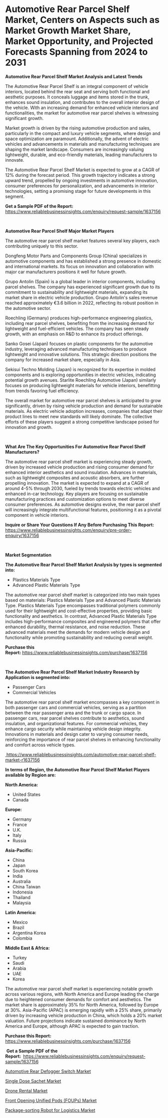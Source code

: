<p><h1>Automotive Rear Parcel Shelf Market, Centers on Aspects such as Market Growth Market Share, Market Opportunity, and Projected Forecasts Spanning from 2024 to 2031</h1></p><p><strong>Automotive Rear Parcel Shelf Market Analysis and Latest Trends</strong></p>
<p><p>The Automotive Rear Parcel Shelf is an integral component of vehicle interiors, located behind the rear seat and serving both functional and aesthetic purposes. It conceals luggage and items stored in the trunk, enhances sound insulation, and contributes to the overall interior design of the vehicle. With an increasing demand for enhanced vehicle interiors and functionalities, the market for automotive rear parcel shelves is witnessing significant growth.</p><p>Market growth is driven by the rising automotive production and sales, particularly in the compact and luxury vehicle segments, where design and space optimization are paramount. Additionally, the advent of electric vehicles and advancements in materials and manufacturing techniques are shaping the market landscape. Consumers are increasingly valuing lightweight, durable, and eco-friendly materials, leading manufacturers to innovate.</p><p>The Automotive Rear Parcel Shelf Market is expected to grow at a CAGR of 12% during the forecast period. This growth trajectory indicates a strong upward trend, propelled by ongoing investments in automotive innovation, consumer preferences for personalization, and advancements in interior technologies, setting a promising stage for future developments in this segment.</p></p>
<p><strong>Get a Sample PDF of the Report:&nbsp;</strong> <a href="https://www.reliablebusinessinsights.com/enquiry/request-sample/1637156">https://www.reliablebusinessinsights.com/enquiry/request-sample/1637156</a></p>
<p>&nbsp;</p>
<p><strong>Automotive Rear Parcel Shelf Major Market Players</strong></p>
<p><p>The automotive rear parcel shelf market features several key players, each contributing uniquely to this sector. </p><p>Dongfeng Motor Parts and Components Group (China) specializes in automotive components and has established a strong presence in domestic and international markets. Its focus on innovation and collaboration with major car manufacturers positions it well for future growth.</p><p>Grupo Antolin (Spain) is a global leader in interior components, including parcel shelves. The company has experienced significant growth due to its commitment to sustainability and lightweight materials, expanding its market share in electric vehicle production. Grupo Antolin's sales revenue reached approximately €3.6 billion in 2022, reflecting its robust position in the automotive sector.</p><p>Roechling (Germany) produces high-performance engineering plastics, including rear parcel shelves, benefiting from the increasing demand for lightweight and fuel-efficient vehicles. The company has seen steady growth, with an emphasis on R&D to enhance its product offerings.</p><p>Sanko Gosei (Japan) focuses on plastic components for the automotive industry, leveraging advanced manufacturing techniques to produce lightweight and innovative solutions. This strategic direction positions the company for increased market share, especially in Asia.</p><p>Sekisui Techno Molding (Japan) is recognized for its expertise in molded components and is exploring opportunities in electric vehicles, indicating potential growth avenues. Starlite Roechling Automotive (Japan) similarly focuses on producing lightweight materials for vehicle interiors, benefitting from trends favoring fuel efficiency.</p><p>The overall market for automotive rear parcel shelves is anticipated to grow significantly, driven by rising vehicle production and demand for sustainable materials. As electric vehicle adoption increases, companies that adapt their product lines to meet new standards will likely dominate. The collective efforts of these players suggest a strong competitive landscape poised for innovation and growth.</p></p>
<p>&nbsp;</p>
<p><strong>What Are The Key Opportunities For Automotive Rear Parcel Shelf Manufacturers?</strong></p>
<p><p>The automotive rear parcel shelf market is experiencing steady growth, driven by increased vehicle production and rising consumer demand for enhanced interior aesthetics and sound insulation. Advances in materials, such as lightweight composites and acoustic absorbers, are further propelling innovation. The market is expected to expand at a CAGR of around 4-5% through 2030, fueled by trends towards electric vehicles and enhanced in-car technology. Key players are focusing on sustainable manufacturing practices and customization options to meet diverse consumer preferences. As automotive designs evolve, the rear parcel shelf will increasingly integrate multifunctional features, positioning it as a pivotal component in vehicle interiors.</p></p>
<p><strong>Inquire or Share Your Questions If Any Before Purchasing This Report:</strong> <a href="https://www.reliablebusinessinsights.com/enquiry/pre-order-enquiry/1637156">https://www.reliablebusinessinsights.com/enquiry/pre-order-enquiry/1637156</a></p>
<p>&nbsp;</p>
<p><strong>Market Segmentation</strong></p>
<p><strong>The Automotive Rear Parcel Shelf Market Analysis by types is segmented into:</strong></p>
<p><ul><li>Plastics Materials Type</li><li>Advanced Plastic Materials Type</li></ul></p>
<p><p>The automotive rear parcel shelf market is categorized into two main types based on materials: Plastics Materials Type and Advanced Plastic Materials Type. Plastics Materials Type encompasses traditional polymers commonly used for their lightweight and cost-effective properties, providing basic functionality and aesthetics. In contrast, Advanced Plastic Materials Type includes high-performance composites and engineered polymers that offer enhanced durability, thermal resistance, and noise reduction. These advanced materials meet the demands for modern vehicle design and functionality while promoting sustainability and reducing overall weight.</p></p>
<p><strong>Purchase this Report:&nbsp;</strong><a href="https://www.reliablebusinessinsights.com/purchase/1637156">https://www.reliablebusinessinsights.com/purchase/1637156</a></p>
<p>&nbsp;</p>
<p><strong>The Automotive Rear Parcel Shelf Market Industry Research by Application is segmented into:</strong></p>
<p><ul><li>Passenger Cars</li><li>Commercial Vehicles</li></ul></p>
<p><p>The automotive rear parcel shelf market encompasses a key component in both passenger cars and commercial vehicles, serving as a partition between the rear passenger area and the trunk or cargo space. In passenger cars, rear parcel shelves contribute to aesthetics, sound insulation, and organizational features. For commercial vehicles, they enhance cargo security while maintaining vehicle design integrity. Innovations in materials and design cater to varying consumer needs, reinforcing the importance of rear parcel shelves in enhancing functionality and comfort across vehicle types.</p></p>
<p><a href="https://www.reliablebusinessinsights.com/automotive-rear-parcel-shelf-market-r1637156">&nbsp;https://www.reliablebusinessinsights.com/automotive-rear-parcel-shelf-market-r1637156</a></p>
<p><strong>In terms of Region, the Automotive Rear Parcel Shelf Market Players available by Region are:</strong></p>
<p>
    <p> <strong> North America: </strong>
        <ul>
            <li>United States</li>
            <li>Canada</li>
        </ul>
        </p> 
    <p> <strong> Europe: </strong>
        <ul>
            <li>Germany</li>
            <li>France</li>
            <li>U.K.</li>
            <li>Italy</li>
            <li>Russia</li>
        </ul>
        </p> 
    <p> <strong> Asia-Pacific: </strong>
        <ul>
            <li>China</li>
            <li>Japan</li>
            <li>South Korea</li>
            <li>India</li>
            <li>Australia</li>
            <li>China Taiwan</li>
            <li>Indonesia</li>
            <li>Thailand</li>
            <li>Malaysia</li>
        </ul>
        </p> 
    <p> <strong> Latin America: </strong>
        <ul>
            <li>Mexico</li>
            <li>Brazil</li>
            <li>Argentina Korea</li>
            <li>Colombia</li>
        </ul>
        </p> 
    <p> <strong> Middle East & Africa: </strong>
        <ul>
            <li>Turkey</li>
            <li>Saudi</li>
            <li>Arabia</li>
            <li>UAE</li>
            <li>Korea</li>
        </ul>
    </p>
    </p>
<p><p>The automotive rear parcel shelf market is experiencing notable growth across various regions, with North America and Europe leading the charge due to heightened consumer demands for comfort and aesthetics. The market share is approximately 35% for North America, followed by Europe at 30%. Asia-Pacific (APAC) is emerging rapidly with a 25% share, primarily driven by increasing vehicle production in China, which holds a 20% market valuation. Future projections indicate sustained dominance by North America and Europe, although APAC is expected to gain traction.</p></p>
<p><strong>Purchase this Report: </strong><a href="https://www.reliablebusinessinsights.com/purchase/1637156">https://www.reliablebusinessinsights.com/purchase/1637156</a></p>
<p>&nbsp;<strong>Get a Sample PDF of the Report:&nbsp;&nbsp;</strong><a href="https://www.reliablebusinessinsights.com/enquiry/request-sample/1637156">https://www.reliablebusinessinsights.com/enquiry/request-sample/1637156</a></p>
<p><strong></strong></p>
<p><p><a href="https://github.com/MariaWashington76/Market-Research-Report-List-1/blob/main/automotive-rear-defogger-switch-market.md">Automotive Rear Defogger Switch Market</a></p><p><a href="https://issuu.com/reportprime-2/docs/single-dose-sachet-market-size-2030_af81a5a165c380">Single Dose Sachet Market</a></p><p><a href="https://www.linkedin.com/pulse/drone-rental-market-global-regional-analysis-focus-region-2wgaf?trackingId=biElGiZTTpyEs19zkPidSg%3D%3D">Drone Rental Market</a></p><p><a href="https://medium.com/@edmondg3yrtreenfelder8956/front-opening-unified-pods-foups-market-global-market-insights-and-regional-analysis-2024-51b42fa50818">Front Opening Unified Pods (FOUPs) Market</a></p><p><a href="https://medium.com/@edmondg3yrtreenfelder8956/global-package-sorting-robot-for-logistics-market-trends-analysis-and-future-growth-prospects-5781e9baef7a?postPublishedType=repub">Package-sorting Robot for Logistics Market</a></p></p>